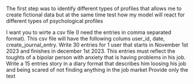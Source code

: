 
The first step was to identify different types of profiles that allows me to create fictional data but at the same time test how my model will react for different types of psychological profiles

I want you to wirte a csv file (I need the entries in comma separated format). This csv file will have the following colums
user_id, date, create_journal_entry.
Write 30 entries for 1 user that starts in November 1st 2023 and finishes in december 1st 2023. This entries must reflect the toughts of a bipolar person with anxiety  that is having problems in his job. Write a 15 entries  story in a diary format that describes him loosing his job and being scared of not finding anything in the job market
Provide only the text